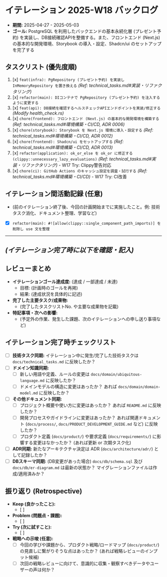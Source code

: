 # イテレーション 2025-W18 バックログ

*   **期間:** 2025-04-27 - 2025-05-03
*   **ゴール:** PostgreSQL を利用したバックエンドの基本永続化層 (プレゼント予約) を実装し、DB接続確認APIを整備する。また、フロントエンド (Next.js) の基本的な開発環境、Storybook の導入・設定、Shadcn/ui のセットアップを完了する

## タスクリスト (優先度順)

1.  [x] `feat(infra): PgRepository (プレゼント予約) を実装し InMemoryRepository を置き換える` *(Ref: technical_tasks.md#実装・リファクタリング)*
2.  [x] `refactor(main): DIコンテナで PgRepository (プレゼント予約) を注入するように変更する`
3.  [x] `feat(api): DB接続を確認するヘルスチェックAPIエンドポイントを実装/修正する` *(Modify health_check.rs)*
4.  [x] `chore(frontend): フロントエンド (Next.js) の基本的な開発環境を構築する` *(Ref: technical_tasks.md#環境構築・CI/CD, ADR 0006)*
5.  [x] `chore(storybook): Storybook を Next.js 環境に導入・設定する` *(Ref: technical_tasks.md#環境構築・CI/CD, ADR 0012)*
6.  [x] `chore(frontend): Shadcn/ui をセットアップする` *(Ref: technical_tasks.md#環境構築・CI/CD, ADR 0013)*
7.  [x] `refactor(application): ok_or_else を ok_or に修正する (clippy::unnecessary_lazy_evaluations)` *(Ref: technical_tasks.md#実装・リファクタリング)* - W17 Try: Clippy警告対応
8.  [x] `chore(ci): GitHub Actions のキャッシュ設定を調査・試行する` *(Ref: technical_tasks.md#環境構築・CI/CD)* - W17 Try: CI改善

## イテレーション間活動記録 (任意)

*   (前のイテレーション終了後、今回の計画開始までに実施したこと。例: 技術タスク消化、ドキュメント整理、学習など)
*   [x] `refactor(main): #![allow(clippy::single_component_path_imports)] を削除し use 文を整理`

---
*(イテレーション完了時に以下を確認・記入)*
---

## レビューまとめ

*   **イテレーションゴール達成度:** (達成 / 一部達成 / 未達)
    *   目標: (計画時のゴールを再掲)
    *   結果: (達成状況を具体的に記述)
*   **完了した主要タスク/成果物:**
    *   (完了したタスクリストNo. や主要な成果物を記載)
*   **特記事項・次への影響:**
    *   (予定外の作業、発生した課題、次のイテレーションへの申し送り事項など)

## イテレーション完了時チェックリスト

*   [ ] **技術タスク同期:** イテレーション中に発生/完了した技術タスクは `docs/technical_tasks.md` に反映したか？
*   [ ] **ドメイン知識同期:**
    *   [ ] 新しい用語や定義、ルールの変更は `docs/domain/ubiquitous-language.md` に反映したか？
    *   [ ] ドメインモデルの構造に変更はあったか？ あれば `docs/domain/domain-model.md` に反映したか？
*   [ ] **その他ドキュメント同期:**
    *   [ ] プロジェクト概要や使い方に変更はあったか？ あれば `README.md` に反映したか？
    *   [ ] 開発プロセスやガイドラインに変更はあったか？ あれば関連ドキュメント (`docs/process/`, `docs/PRODUCT_DEVELOPMENT_GUIDE.md` など) に反映したか？
    *   [ ] プロダクト定義 (`docs/product/`) や要求定義 (`docs/requirements/`) に影響する変更はなかったか？ (あれば更新 or 次期タスク化)
*   [ ] **ADR同期:** 新たなアーキテクチャ決定は ADR (`docs/architecture/adr/`) として記録したか？
*   [ ] **DBスキーマ同期:** (DB変更があった場合) `docs/db/schema.sql` 及び `docs/db/er-diagram.md` は最新の状態か？ マイグレーションファイルは作成/適用済みか？

## 振り返り (Retrospective)

*   **Keep (良かったこと):**
    *   [ ]
*   **Problem (問題点・課題):**
    *   [ ]
*   **Try (次に試すこと):**
    *   [ ]
*   **戦略への示唆 (任意):**
    *   [ ] 今回の学びや課題から、プロダクト戦略/ロードマップ (`docs/product/`) の見直しに繋がりそうな点はあったか？ (あれば戦略レビューのインプット候補)
    *   [ ] 次回の戦略レビューに向けて、意識的に収集・観察すべきデータやユーザーの声は何か？ 